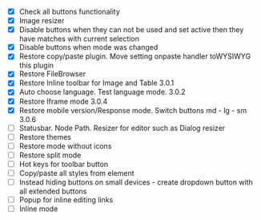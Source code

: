 - [x] Check all buttons functionality 
- [x] Image resizer
- [x] Disable buttons when they can not be used and set active then they have matches with current selection
- [x] Disable buttons when mode was changed
- [x] Restore copy/paste plugin. Move setting onpaste  handler toWYSIWYG this plugin
- [x] Restore FileBrowser
- [x] Restore Inline toolbar for Image and Table 3.0.1
- [x] Auto choose language. Test language mode. 3.0.2
- [x] Restore Iframe mode 3.0.4
- [x] Restore mobile version/Response mode. Switch buttons md - lg - sm 3.0.6
- [ ] Statusbar. Node Path. Resizer for editor such as Dialog resizer
- [ ] Restore themes
- [ ] Restore mode without icons
- [ ] Restore split mode
- [ ] Hot keys for toolbar button
- [ ] Copy/paste all styles from element
- [ ] Instead hiding buttons on small devices - create dropdown button with all extended buttons
- [ ] Popup for inline editing links
- [ ] Inline mode
